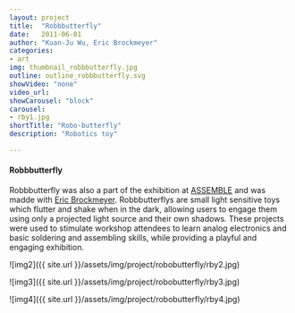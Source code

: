 ```yaml
---
layout: project
title:  "Robbbutterfly"
date:   2011-06-01
author: "Kuan-Ju Wu, Eric Brockmeyer"
categories:
- art
img: thumbnail_robbbutterfly.jpg
outline: outline_robbbutterfly.svg
showVideo: "none"
video_url:
showCarousel: "block"
carousel:
- rby1.jpg
shortTitle: "Robo-butterfly"
description: "Robotics toy"

---
```

#### Robbbutterfly ####

<!-- ![img1]({{ site.url }}/assets/img/project/robobug/rbg1.jpg) -->

Robbbutterfly was also a part of the exhibition at [ASSEMBLE](http://assemblepgh.org/) and was madde with [Eric Brockmeyer](http://ericbrockmeyer.com/Robbbutterfly). Robbbutterflys are small light sensitive toys which flutter and shake when in the dark, allowing users to engage them using only a projected light source and their own shadows. These projects were used to stimulate workshop attendees to learn analog electronics and basic soldering and assembling skills, while providing a playful and engaging exhibition.

![img2]({{ site.url }}/assets/img/project/robobutterfly/rby2.jpg)

![img3]({{ site.url }}/assets/img/project/robobutterfly/rby3.jpg)

![img4]({{ site.url }}/assets/img/project/robobutterfly/rby4.jpg)
